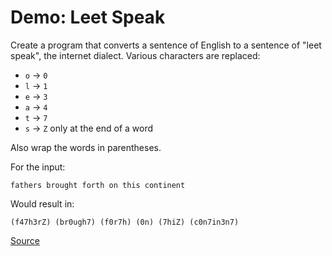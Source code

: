 # Demo: Leet Speak
Create a program that converts a sentence of English to a sentence of "leet speak", the internet dialect.
Various characters are replaced:
* `o` -> `0`
* `l` -> `1`
* `e` -> `3`
* `a` -> `4`
* `t` -> `7`
* `s` -> `Z` only at the end of a word

Also wrap the words in parentheses.

For the input:
```
fathers brought forth on this continent
```

Would result in:
```
(f47h3rZ) (br0ugh7) (f0r7h) (0n) (7hiZ) (c0n7in3n7)
```

[Source](/demos/leet-speak)
